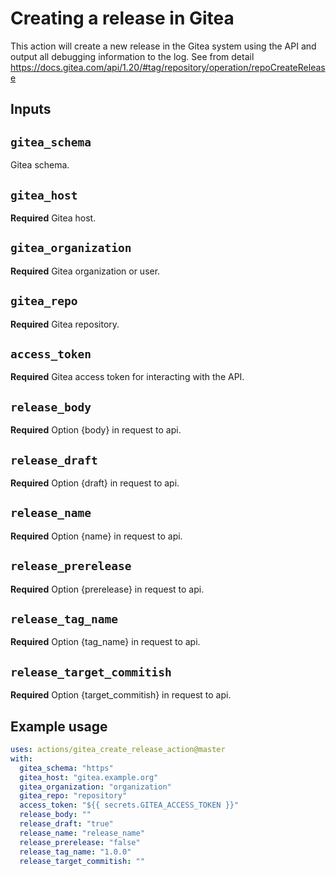 # Creating a release in Gitea

This action will create a new release in the Gitea system using the API and output all debugging information to the log.
See from detail https://docs.gitea.com/api/1.20/#tag/repository/operation/repoCreateRelease

## Inputs

## `gitea_schema`
Gitea schema.

## `gitea_host`
**Required** Gitea host.

## `gitea_organization`
**Required** Gitea organization or user.

## `gitea_repo`
**Required** Gitea repository.

## `access_token`
**Required** Gitea access token for interacting with the API.

## `release_body`
**Required** Option {body} in request to api.

## `release_draft`
**Required** Option {draft} in request to api.

## `release_name`
**Required** Option {name} in request to api.

## `release_prerelease`
**Required** Option {prerelease} in request to api.

## `release_tag_name`
**Required** Option {tag_name} in request to api.

## `release_target_commitish`
**Required** Option {target_commitish} in request to api.

## Example usage

```yml
uses: actions/gitea_create_release_action@master
with:
  gitea_schema: "https"
  gitea_host: "gitea.example.org"
  gitea_organization: "organization"
  gitea_repo: "repository"
  access_token: "${{ secrets.GITEA_ACCESS_TOKEN }}"
  release_body: ""
  release_draft: "true"
  release_name: "release_name"
  release_prerelease: "false"
  release_tag_name: "1.0.0"
  release_target_commitish: ""
```